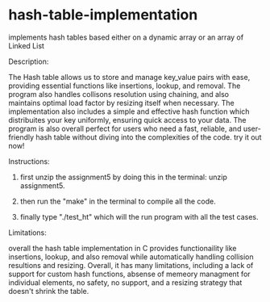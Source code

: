 # hash-table-implementation
implements hash tables based either on a dynamic array or an array of Linked List

Description:

The Hash table allows us to store and manage key_value pairs 
with ease, providing essential functions like insertions, lookup,
and removal. The program also handles collisons resolution using 
chaining, and also maintains optimal load factor by resizing itself 
when necessary. The implementation also includes a simple and effective 
hash function which distribuites your key uniformly, ensuring quick
access to your data. The program is also overall perfect for users who
need a fast, reliable, and user-friendly hash table without diving into the 
complexities of the code. try it out now!

Instructions: 

 1) first unzip the assignment5 by doing this in the terminal: unzip assignment5.

 2) then run the "make" in the terminal to compile all the code.
 
 3) finally type "./test_ht" which will the run program with all the test cases. 

Limitations:

overall the hash table implementation in C provides functionaility like insertions,
lookup, and also removal while automatically handling collision resultions and resizing.
Overall, it has many limitations, including a lack of support for custom hash functions,
absense of memeory managment for individual elements, no safety, no support, and a resizing 
strategy that doesn't shrink the table.
